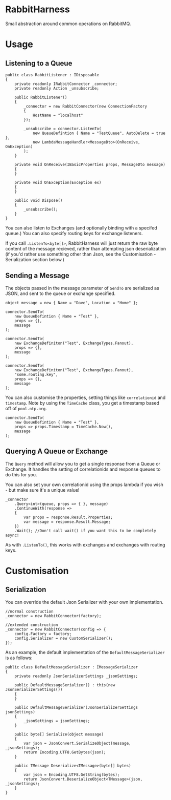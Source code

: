  # RabbitHarness
 Small abstraction around common operations on RabbitMQ.

# Usage

## Listening to a Queue

```CSharp
public class RabbitListener : IDisposable
{
    private readonly IRabbitConnector _connector;
    private readonly Action _unsubscribe;

    public RabbitListener()
    {
        _connector = new RabbitConnector(new ConnectionFactory
        {
            HostName = "localhost"
        });

        _unsubscribe = connector.ListenTo(
            new QueueDefintion { Name = "TestQueue", AutoDelete = true },
            new LambdaMessageHandler<MessageDto>(OnReceive, OnException)
        );
    }

    private void OnReceive(IBasicProperties props, MessageDto message)
    {
    }

    private void OnException(Exception ex)
    {      
    }

    public void Dispose()
    {
        _unsubscribe();
    }
}
```

You can also listen to Exchanges (and optionally binding with a specifed queue.) You can also specify routing keys for exchange listeners.

If you call `.ListenTo<byte[]>`, RabbitHarness will just return the raw byte content of the message recieved, rather than attempting json deserialization (if you'd rather use something other than Json, see the Customisation - Serialization section below.)

## Sending a Message

The objects passed in the message parameter of `SendTo` are serialized as JSON, and sent to the queue or exchange specified.

```CSharp
object message = new { Name = "Dave", Location = "Home" };

connector.SendTo(
    new QueueDefintion { Name = "Test" },
    props => {},
    message
);

connector.SendTo(
    new ExchangeDefiniton("Test", ExchangeTypes.Fanout),
    props => {},
    message
);

connector.SendTo(
    new ExchangeDefiniton("Test", ExchangeTypes.Fanout),
    "some.routing.key",
    props => {},
    message
);
```

You can also customise the properties, setting things like `correlationid` and `timestamp`.  Note by using the `TimeCache` class, you get a timestamp based off of `pool.ntp.org`.

```CSharp
connector.SendTo(
    new QueueDefintion { Name = "Test" },
    props => props.Timestamp = TimeCache.Now(),
    message
);
```

## Querying A Queue or Exchange

The `Query` method will allow you to get a single response from a Queue or Exchange.  It handles the setting of correlationids and response queues to do this for you.

You can also set your own correlationid using the props lambda if you wish - but make sure it's a unique value!

```CSharp
_connector
    .Query<int>(queue, props => { }, message)
    .ContinueWith(response =>
    {
        var props = response.Result.Properties;
        var message = response.Result.Message;
    })
    .Wait(); //Don't call wait() if you want this to be completely async!
```

As with `.ListenTo()`, this works with exchanges and exchanges with routing keys.

# Customisation

## Serialization

You can override the default Json Serializer with your own implementation.

```CSharp
//normal construction
_connector = new RabbitConnector(factory);

//extended construction
_connector = new RabbitConnector(config => {
    config.Factory = factory;
    config.Serializer = new CustomSerializer();
});
```

As an example, the default implementation of the `DefaultMessageSerializer` is as follows:

```CSharp
public class DefaultMessageSerializer : IMessageSerializer
{
    private readonly JsonSerializerSettings _jsonSettings;

    public DefaultMessageSerializer() : this(new JsonSerializerSettings())
    {
    }

    public DefaultMessageSerializer(JsonSerializerSettings jsonSettings)
    {
        _jsonSettings = jsonSettings;
    }

    public byte[] Serialize(object message)
    {
        var json = JsonConvert.SerializeObject(message, _jsonSettings);
        return Encoding.UTF8.GetBytes(json);
    }

    public TMessage Deserialize<TMessage>(byte[] bytes)
    {
        var json = Encoding.UTF8.GetString(bytes);
        return JsonConvert.DeserializeObject<TMessage>(json, _jsonSettings);
    }
}
```
